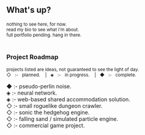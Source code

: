## What's up?

<sub>
nothing to see here, for now. <br>
read my bio to see what i'm about. <br>
full portfolio pending. hang in there. <br>
</sub>

<br>

### Project Roadmap

<sub>projects listed are ideas, not guaranteed to see the light of day.</sub> <br>
<sub>◇ &nbsp; :- &nbsp; planned. &nbsp;&nbsp; |&nbsp;&nbsp; ◈ &nbsp; :- &nbsp; in progress. &nbsp;&nbsp; |&nbsp;&nbsp; ◆ &nbsp; :- &nbsp; complete.</sub></span> <br>

◆ :- pseudo-perlin noise. <br>
◈ :- neural network. <br>
◈ :- web-based shared accommodation solution. <br>
◇ :- small roguelike dungeon crawler. <br>
◇ :- sonic the hedgehog engine. <br>
◇ :- falling sand / simulated particle engine. <br>
◇ :- commercial game project. <br>
